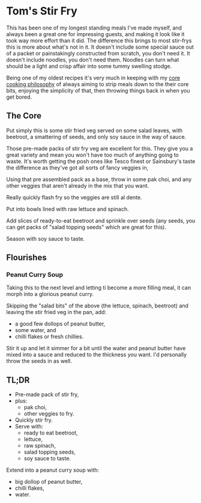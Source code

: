 # Tom's Stir Fry

This has been one of my longest standing meals I've made myself, and always
been a great one for impressing guests, and making it look like it took way
more effort than it did. The difference this brings to most stir-frys this is
more about what's not in it.  It doesn't include some special sauce out of a
packet or painstakingly constructed from scratch, you don't need it.  It
doesn't include noodles, you don't need them.  Noodles can turn what should be
a light and crisp affair into some tummy swelling stodge.

Being one of my oldest recipes it's very much in keeping with my [core cooking
philosophy](./introduction.md#my-cooking-philosophy) of always aiming to strip
meals down to the their core bits, enjoying the simplicity of that, then
throwing things back in when you get bored.

## The Core

Put simply this is some stir fried veg served on some salad leaves, with
beetroot, a smattering of seeds, and only soy sauce in the way of sauce.

Those pre-made packs of stir fry veg are excellent for this.  They give you a
great variety and mean you won't have too much of anything going to waste.
It's worth getting the posh ones like Tesco finest or Sainsbury's taste the
difference as they've got all sorts of fancy veggies in,

Using that pre assembled pack as a base, throw in some pak choi, and any other
veggies that aren't already in the mix that you want.

Really quickly flash fry so the veggies are still al dente.

Put into bowls lined with raw lettuce and spinach.

Add slices of ready-to-eat beetroot and sprinkle over seeds (any seeds, you can
get packs of "salad topping seeds" which are great for this).

Season with soy sauce to taste.

## Flourishes

### Peanut Curry Soup

Taking this to the next level and letting ti become a more filling meal, it can
morph into a glorious peanut curry.

Skipping the "salad bits" of the above (the lettuce, spinach, beetroot) and
leaving the stir fried veg in the pan, add:
- a good few dollops of peanut butter,
- some water, and
- chilli flakes or fresh chillies.

Stir it up and let it simmer for a bit until the water and peanut butter have
mixed into a sauce and reduced to the thickness you want.  I'd personally throw
the seeds in as well.

## TL;DR

- Pre-made pack of stir fry,
- plus:
  - pak choi,
  - other veggies to fry.
- Quickly stir fry.
- Serve with:
  - ready to eat beetroot,
  - lettuce,
  - raw spinach,
  - salad topping seeds,
  - soy sauce to taste.

Extend into a peanut curry soup with:
  + big dollop of peanut butter,
  + chilli flakes,
  + water.
